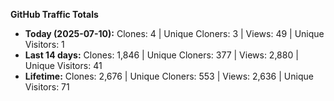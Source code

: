 
**GitHub Traffic Totals**

- **Today (2025-07-10):** Clones: 4 | Unique Cloners: 3 | Views: 49 | Unique Visitors: 1
- **Last 14 days:** Clones: 1,846 | Unique Cloners: 377 | Views: 2,880 | Unique Visitors: 41
- **Lifetime:** Clones: 2,676 | Unique Cloners: 553 | Views: 2,636 | Unique Visitors: 71
